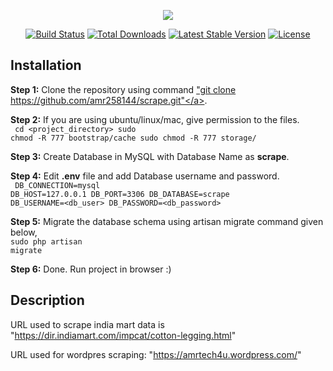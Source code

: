<p align="center"><img src="https://laravel.com/assets/img/components/logo-laravel.svg"></p>

<p align="center">
<a href="https://travis-ci.org/laravel/framework"><img src="https://travis-ci.org/laravel/framework.svg" alt="Build Status"></a>
<a href="https://packagist.org/packages/laravel/framework"><img src="https://poser.pugx.org/laravel/framework/d/total.svg" alt="Total Downloads"></a>
<a href="https://packagist.org/packages/laravel/framework"><img src="https://poser.pugx.org/laravel/framework/v/stable.svg" alt="Latest Stable Version"></a>
<a href="https://packagist.org/packages/laravel/framework"><img src="https://poser.pugx.org/laravel/framework/license.svg" alt="License"></a>
</p>

## Installation

<strong>Step 1:</strong> Clone the repository using command <a href="https://github.com/amr258144/scrape.git">"git clone https://github.com/amr258144/scrape.git"</a>.

<strong>Step 2:</strong> If you are using ubuntu/linux/mac, give permission to the files.<br>
        <code>
            cd <project_directory>
            sudo chmod -R 777 bootstrap/cache
            sudo chmod -R 777 storage/
        </code>
       
<strong>Step 3:</strong> Create Database in MySQL with Database Name as <strong>scrape</strong>.

<strong>Step 4:</strong> Edit <strong>.env</strong> file and add Database username and password.<br>
        <code>
            DB_CONNECTION=mysql
            DB_HOST=127.0.0.1
            DB_PORT=3306
            DB_DATABASE=scrape
            DB_USERNAME=<db_user>
            DB_PASSWORD=<db_password>
        </code>
        
<strong>Step 5:</strong> Migrate the database schema using artisan migrate command given below,<br>
        <code>sudo php artisan migrate</code>

<strong>Step 6:</strong> Done. Run project in browser :)

## Description

URL used to scrape india mart data is "https://dir.indiamart.com/impcat/cotton-legging.html"

URL used for wordpres scraping: "https://amrtech4u.wordpress.com/"
